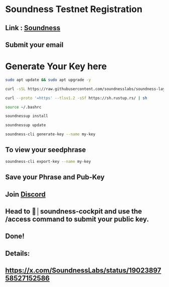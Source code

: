 # Soundness Testnet Registration
## Link : [Soundness](https://soundness.xyz/)
## Submit your email

# Generate Your Key here
```bash
sudo apt update && sudo apt upgrade -y
```

```bash
curl -sSL https://raw.githubusercontent.com/soundnesslabs/soundness-layer/main/soundnessup/install | bash
```
```bash
curl --proto '=https' --tlsv1.2 -sSf https://sh.rustup.rs/ | sh
```
```bash
source ~/.bashrc
```
```bash
soundnessup install
```
```bash
soundnessup update
```
```bash
soundness-cli generate-key --name my-key
```
## To view your seedphrase
```bash
soundness-cli export-key --name my-key
```
## Save your Phrase and Pub-Key
## Join [Discord](https://soundness.xyz/)
## Head to ⁠🐬│soundness-cockpit and use the /access command to submit your public key.
## Done!

## Details: 
## https://x.com/SoundnessLabs/status/1902389758527152586
